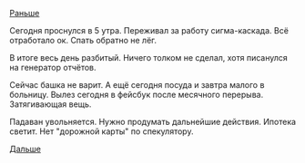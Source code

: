 [Раньше](2016.05.31.md)

Сегодня проснулся в 5 утра. Переживал за работу сигма-каскада. Всё отработало ок. Спать обратно не лёг.

В итоге весь день разбитый. Ничего толком не сделал, хотя писанулся на генератор отчётов.

Сейчас башка не варит. А ещё сегодня посуда и завтра малого в больницу.
Вылез сегодня в фейсбук после месячного перерыва. Затягивающая вещь.

Падаван увольняется. Нужно продумать дальнейшие действия.
Ипотека светит.
Нет "дорожной карты" по спекулятору.

[Дальше](2016.06.02.md)